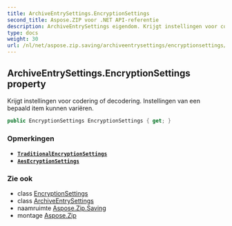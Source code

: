 ```yaml
---
title: ArchiveEntrySettings.EncryptionSettings
second_title: Aspose.ZIP voor .NET API-referentie
description: ArchiveEntrySettings eigendom. Krijgt instellingen voor codering of decodering. Instellingen van een bepaald item kunnen variëren.
type: docs
weight: 30
url: /nl/net/aspose.zip.saving/archiveentrysettings/encryptionsettings/
---
```

## ArchiveEntrySettings.EncryptionSettings property

Krijgt instellingen voor codering of decodering. Instellingen van een bepaald item kunnen variëren.

```csharp
public EncryptionSettings EncryptionSettings { get; }
```

### Opmerkingen

* **[`TraditionalEncryptionSettings`](../../traditionalencryptionsettings/)**
* **[`AesEcryptionSettings`](../../aesecryptionsettings/)**

### Zie ook

* class [EncryptionSettings](../../encryptionsettings/)
* class [ArchiveEntrySettings](../)
* naamruimte [Aspose.Zip.Saving](../../archiveentrysettings/)
* montage [Aspose.Zip](../../../)


